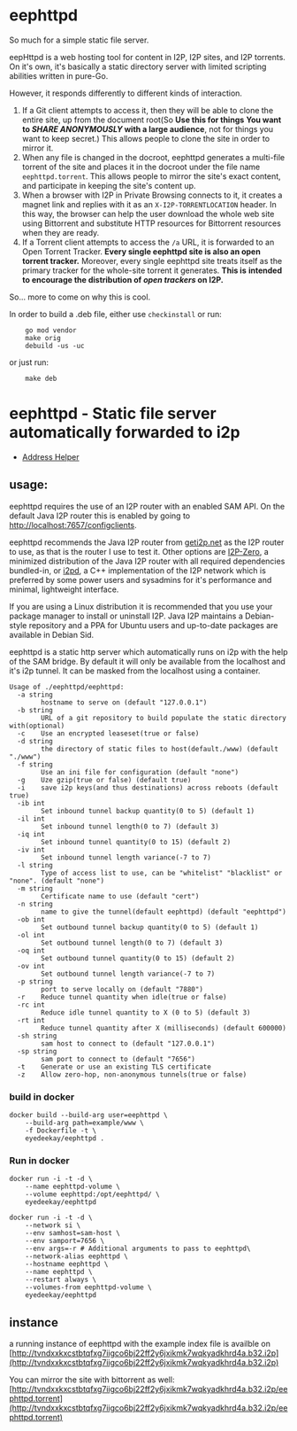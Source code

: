 # eephttpd

So much for a simple static file server.

eepHttpd is a web hosting tool for content in I2P, I2P sites, and
I2P torrents. On it's own, it's basically a static directory server
with limited scripting abilities written in pure-Go. 

However, it responds differently to different kinds of interaction.

 1. If a Git client attempts to access it, then they will be able to clone
the entire site, up from the document root(So **Use this for things**
**You want to *SHARE ANONYMOUSLY* with a large audience**, not for
things you want to keep secret.) This allows people to clone the site
in order to mirror it.
 2. When any file is changed in the docroot, eephttpd generates a
multi-file torrent of the site and places it in the docroot under the file
name `eephttpd.torrent`. This allows people to mirror the site's exact
content, and participate in keeping the site's content up.
 2. When a browser with I2P in Private Browsing connects to it, it creates
a magnet link and replies with it as an `X-I2P-TORRENTLOCATION` header. In
this way, the browser can help the user download the whole web site using
Bittorrent and substitute HTTP resources for Bittorrent resources when
they are ready.
 4. If a Torrent client attempts to access the `/a` URL, it is forwarded
to an Open Torrent Tracker. **Every single eephttpd site is also an open**
**torrent tracker.** Moreover, every single eephttpd site treats itself as
the primary tracker for the whole-site torrent it generates. **This is**
**intended to encourage the distribution of *open trackers* on I2P.**

So... more to come on why this is cool.

In order to build a .deb file, either use `checkinstall` or run:

        go mod vendor
        make orig
        debuild -us -uc

or just run:

        make deb

eephttpd - Static file server automatically forwarded to i2p
============================================================

- [Address Helper](http://eephttpd.i2p/?i2paddresshelper=tvndxxkxcstbtqfxg7iigco6bj22ff2y6jxikmk7wqkyadkhrd4a.b32.i2p)

usage:
------

eephttpd requires the use of an I2P router with an enabled SAM API.
On the default Java I2P router this is enabled by going to 
[http://localhost:7657/configclients](http://localhost:7657/configclients).

eephttpd recommends the Java I2P router from [geti2p.net](https://geti2p.net)
as the I2P router to use, as that is the router I use to test it. Other options
are [I2P-Zero](https://github.com/i2p-zero/i2p-zero), a minimized distribution
of the Java I2P router with all required dependencies bundled-in, or
[i2pd](https://i2pd.website), a C++ implementation of the I2P network which is
preferred by some power users and sysadmins for it's performance and minimal,
lightweight interface.

If you are using a Linux distribution it is recommended that you use your
package manager to install or uninstall I2P. Java I2P maintains a Debian-style
repository and a PPA for Ubuntu users and up-to-date packages are available in
Debian Sid.

eephttpd is a static http server which automatically runs on i2p with
the help of the SAM bridge. By default it will only be available from
the localhost and it's i2p tunnel. It can be masked from the localhost
using a container.
```
Usage of ./eephttpd/eephttpd:
  -a string
    	hostname to serve on (default "127.0.0.1")
  -b string
    	URL of a git repository to build populate the static directory with(optional)
  -c	Use an encrypted leaseset(true or false)
  -d string
    	the directory of static files to host(default./www) (default "./www")
  -f string
    	Use an ini file for configuration (default "none")
  -g	Uze gzip(true or false) (default true)
  -i	save i2p keys(and thus destinations) across reboots (default true)
  -ib int
    	Set inbound tunnel backup quantity(0 to 5) (default 1)
  -il int
    	Set inbound tunnel length(0 to 7) (default 3)
  -iq int
    	Set inbound tunnel quantity(0 to 15) (default 2)
  -iv int
    	Set inbound tunnel length variance(-7 to 7)
  -l string
    	Type of access list to use, can be "whitelist" "blacklist" or "none". (default "none")
  -m string
    	Certificate name to use (default "cert")
  -n string
    	name to give the tunnel(default eephttpd) (default "eephttpd")
  -ob int
    	Set outbound tunnel backup quantity(0 to 5) (default 1)
  -ol int
    	Set outbound tunnel length(0 to 7) (default 3)
  -oq int
    	Set outbound tunnel quantity(0 to 15) (default 2)
  -ov int
    	Set outbound tunnel length variance(-7 to 7)
  -p string
    	port to serve locally on (default "7880")
  -r	Reduce tunnel quantity when idle(true or false)
  -rc int
    	Reduce idle tunnel quantity to X (0 to 5) (default 3)
  -rt int
    	Reduce tunnel quantity after X (milliseconds) (default 600000)
  -sh string
    	sam host to connect to (default "127.0.0.1")
  -sp string
    	sam port to connect to (default "7656")
  -t	Generate or use an existing TLS certificate
  -z	Allow zero-hop, non-anonymous tunnels(true or false)
```

### build in docker

```
docker build --build-arg user=eephttpd \
    --build-arg path=example/www \
    -f Dockerfile -t \
    eyedeekay/eephttpd .
```

### Run in docker

```
docker run -i -t -d \
    --name eephttpd-volume \
    --volume eephttpd:/opt/eephttpd/ \
    eyedeekay/eephttpd
```

```
docker run -i -t -d \
    --network si \
    --env samhost=sam-host \
    --env samport=7656 \
    --env args=-r # Additional arguments to pass to eephttpd\
    --network-alias eephttpd \
    --hostname eephttpd \
    --name eephttpd \
    --restart always \
    --volumes-from eephttpd-volume \
    eyedeekay/eephttpd
```

instance
--------

a running instance of eephttpd with the example index file is availble on
[http://tvndxxkxcstbtqfxg7iigco6bj22ff2y6jxikmk7wqkyadkhrd4a.b32.i2p](http://tvndxxkxcstbtqfxg7iigco6bj22ff2y6jxikmk7wqkyadkhrd4a.b32.i2p)

You can mirror the site with bittorrent as well:
[http://tvndxxkxcstbtqfxg7iigco6bj22ff2y6jxikmk7wqkyadkhrd4a.b32.i2p/eephttpd.torrent](http://tvndxxkxcstbtqfxg7iigco6bj22ff2y6jxikmk7wqkyadkhrd4a.b32.i2p/eephttpd.torrent)

